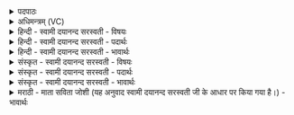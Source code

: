 <details><summary>पदपाठः</summary>

सु॒गव्य॒मिति॑ सु॒ऽगव्य॑म्। नः॒। वा॒जी। स्वश्व्य॒मिति॑ सु॒ऽअश्व्य॑म्। पुं॒सः। पु॒त्रान्। उ॒त। वि॒श्वा॒पुष॑म्। वि॒श्वु॒पुष॒मिति॑ विश्व॒ऽपुष॑म्। र॒यिम्। अ॒ना॒गा॒स्त्वमित्य॑नागः॒ऽत्वम्। नः॒। अदि॑तिः। कृ॒णो॒तु॒। क्ष॒त्रम्। नः॒। अश्वः॑। व॒न॒ता॒म्। ह॒विष्मा॑न्। ४५।
</details>

<details><summary>अधिमन्त्रम् (VC)</summary>

- प्रजा देवता
- गोतम ऋषिः
- स्वराट्पङ्क्तिः
- पञ्चमः
</details>

<details><summary>हिन्दी - स्वामी दयानन्द सरस्वती - विषयः</summary>

किन से राज्य की उन्नति होवे, इस विषय को अगले मन्त्र में कहा है ॥
</details>

<details><summary>हिन्दी - स्वामी दयानन्द सरस्वती - पदार्थः</summary>

पदार्थान्वयभाषाः -  जो (नः) हमारा (वाजी) घोड़ा (सुगव्यम्) सुन्दर गौओं के लिये सुखस्वरूप (स्वश्व्यम्) अच्छे घोड़ों में प्रसिद्ध हुए काम को करता है वा जो विद्वान् (पुंसः) पुरुषपन से युक्त पुरुषार्थी (पुत्रान्) पुत्रों (उत) और (विश्वापुषम्) समग्र पुष्टि करनेवाले (रयिम्) धन को प्राप्त होता वा जैसे (अदितिः) कारणरूप से अविनाशी भूमि (नः) हमारे लिये (अनागास्त्वम्) अपराधरहित होने को करती है, वैसे आप (कृणोतु) करें वा जैसे (हविष्मान्) प्रशंसित सुख देने जिस में हैं, वह (अश्वः) व्याप्तिशील प्राणी (नः) हम लोगों के (क्षत्रम्) राज्य को (वनताम्) सेवे, वैसे आप सेवा किया करो ॥४५ ॥
</details>

<details><summary>हिन्दी - स्वामी दयानन्द सरस्वती - भावार्थः</summary>

भावार्थभाषाः -  इस मन्त्र में वाचकलुप्तोपमालङ्कार है। जो जितेन्द्रिय और ब्रह्मचर्य से वीर्यवान् घोड़े के समान अमोघवीर्य्य पुरुषार्थ से धन पाये हुए न्याय से राज्य को उन्नति देवें, वे सुखी होवें ॥४५ ॥
</details>

<details><summary>संस्कृत - स्वामी दयानन्द सरस्वती - विषयः</summary>

कै राज्योन्नतिः स्यादित्याह ॥
</details>

<details><summary>संस्कृत - स्वामी दयानन्द सरस्वती - पदार्थः</summary>

पदार्थान्वयभाषाः -  यो नो वाजी सुगव्यं स्वश्व्यङ्करोति, यो विद्वान् पुंसः पुत्रानुत विश्वापुषं रयिञ्च प्राप्नोति, यथाऽदितिर्नोऽनागास्त्वङ्करोति, तथा भवान् कृणोतु। यथा हविष्मानश्वो नः क्षत्रं वनतान्तथा त्वं सेवस्व ॥४५ ॥
</details>

<details><summary>संस्कृत - स्वामी दयानन्द सरस्वती - भावार्थः</summary>

भावार्थभाषाः -  अत्र वाचकलुप्तोपमालङ्कारः। ये जितेन्द्रिया ब्रह्मचर्येण वीर्यवन्तोऽश्व इवाऽमोघवीर्याः पुरुषार्थेन धनं प्राप्नुवन्तो न्यायेन राज्यमुन्नयेयुस्ते सुखिनः स्युः ॥४५ ॥
</details>

<details><summary>मराठी - माता सविता जोशी (यह अनुवाद स्वामी दयानन्द सरस्वती जी के आधार पर किया गया है।) - भावार्थः</summary>

भावार्थभाषाः -  या मंत्रात वाचकलुप्तोपमालंकार आहे. जे जितेंद्रिय व ब्रह्मचारी असून घोड्यांप्रमाणे बलवान असतात व पुरुषार्थाने धन कमावून न्यायीपणाने राज्याची उन्नती करतात ते सुखी होतात.
</details>